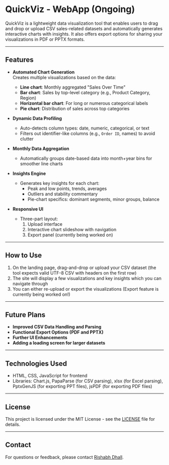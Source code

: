 # QuickViz - WebApp (Ongoing)

QuickViz is a lightweight data visualization tool that enables users to drag and drop or upload CSV sales-related datasets and automatically generates interactive charts with insights. It also offers export options for sharing your visualizations in PDF or PPTX formats.

---

## Features

- **Automated Chart Generation**  
  Creates multiple visualizations based on the data:
  - **Line chart**: Monthly aggregated "Sales Over Time"
  - **Bar chart**: Sales by top-level category (e.g., Product Category, Region)
  - **Horizontal bar chart**: For long or numerous categorical labels
  - **Pie chart**: Distribution of sales across top categories

- **Dynamic Data Profiling**
  - Auto-detects column types: date, numeric, categorical, or text
  - Filters out identifier-like columns (e.g., `Order ID`, names) to avoid clutter

- **Monthly Data Aggregation**
  - Automatically groups date-based data into month+year bins for smoother line charts

- **Insights Engine**
  - Generates key insights for each chart:
    - Peak and low points, trends, averages
    - Outliers and stability commentary
    - Pie-chart specifics: dominant segments, minor groups, balance

- **Responsive UI**
  - Three-part layout:  
    1. Upload interface  
    2. Interactive chart slideshow with navigation  
    3. Export panel (currently being worked on)

---

## How to Use

1. On the landing page, drag-and-drop or upload your CSV dataset (the tool expects valid UTF-8 CSV with headers on the first row)
2. The site will display a few visualizations and key insights which you can navigate through
3. You can either re-upload or export the visualizations (Export feature is currently being worked on!)

---

## Future Plans

- **Improved CSV Data Handling and Parsing**
- **Functional Export Options (PDF and PPTX)**
- **Further UI Enhancements**
- **Adding a loading screen for larger datasets**

---

## Technologies Used

- HTML, CSS, JavaScript for frontend
- Libraries: Chart.js, PapaParse (for CSV parsing), xlsx (for Excel parsing), PptxGenJS (for exporting PPT files), jsPDF (for exporting PDF files)

---

## License

This project is licensed under the MIT License - see the [LICENSE](LICENSE) file for details.

---

## Contact

For questions or feedback, please contact [Rishabh Dhall](mailto:rishabhdhall02@gmail.com).

